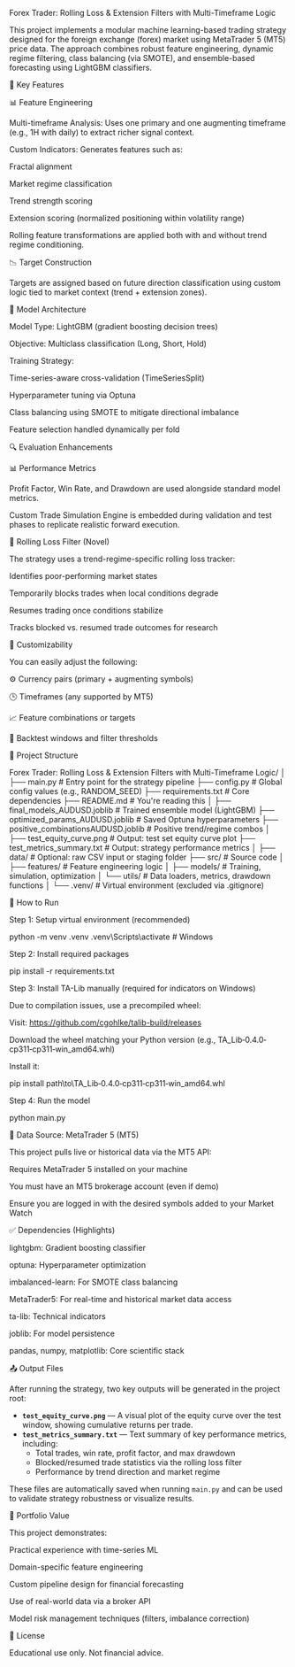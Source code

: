Forex Trader: Rolling Loss & Extension Filters with Multi-Timeframe Logic

This project implements a modular machine learning-based trading strategy designed for the foreign exchange (forex) market using MetaTrader 5 (MT5) price data. The approach combines robust feature engineering, dynamic regime filtering, class balancing (via SMOTE), and ensemble-based forecasting using LightGBM classifiers.

🧠 Key Features

📊 Feature Engineering

Multi-timeframe Analysis: Uses one primary and one augmenting timeframe (e.g., 1H with daily) to extract richer signal context.

Custom Indicators: Generates features such as:

Fractal alignment

Market regime classification

Trend strength scoring

Extension scoring (normalized positioning within volatility range)

Rolling feature transformations are applied both with and without trend regime conditioning.

📉 Target Construction

Targets are assigned based on future direction classification using custom logic tied to market context (trend + extension zones).

🔁 Model Architecture

Model Type: LightGBM (gradient boosting decision trees)

Objective: Multiclass classification (Long, Short, Hold)

Training Strategy:

Time-series-aware cross-validation (TimeSeriesSplit)

Hyperparameter tuning via Optuna

Class balancing using SMOTE to mitigate directional imbalance

Feature selection handled dynamically per fold

🔍 Evaluation Enhancements

📊 Performance Metrics

Profit Factor, Win Rate, and Drawdown are used alongside standard model metrics.

Custom Trade Simulation Engine is embedded during validation and test phases to replicate realistic forward execution.

🧠 Rolling Loss Filter (Novel)

The strategy uses a trend-regime-specific rolling loss tracker:

Identifies poor-performing market states

Temporarily blocks trades when local conditions degrade

Resumes trading once conditions stabilize

Tracks blocked vs. resumed trade outcomes for research

🔧 Customizability

You can easily adjust the following:

⚙️ Currency pairs (primary + augmenting symbols)

🕒 Timeframes (any supported by MT5)

📈 Feature combinations or targets

🧪 Backtest windows and filter thresholds

📂 Project Structure

Forex Trader: Rolling Loss & Extension Filters with Multi-Timeframe Logic/
│
├── main.py                                # Entry point for the strategy pipeline
├── config.py                              # Global config values (e.g., RANDOM_SEED)
├── requirements.txt                       # Core dependencies
├── README.md                              # You're reading this
│
├── final_models_AUDUSD.joblib             # Trained ensemble model (LightGBM)
├── optimized_params_AUDUSD.joblib         # Saved Optuna hyperparameters
├── positive_combinationsAUDUSD.joblib     # Positive trend/regime combos
│
├── test_equity_curve.png                  # Output: test set equity curve plot
├── test_metrics_summary.txt               # Output: strategy performance metrics
│
├── data/                                  # Optional: raw CSV input or staging folder
├── src/                                   # Source code
│   ├── features/                          # Feature engineering logic
│   ├── models/                            # Training, simulation, optimization
│   └── utils/                             # Data loaders, metrics, drawdown functions
│
└── .venv/                                 # Virtual environment (excluded via .gitignore)

🚀 How to Run

Step 1: Setup virtual environment (recommended)

python -m venv .venv
.venv\Scripts\activate  # Windows

Step 2: Install required packages

pip install -r requirements.txt

Step 3: Install TA-Lib manually (required for indicators on Windows)

Due to compilation issues, use a precompiled wheel:

Visit: https://github.com/cgohlke/talib-build/releases

Download the wheel matching your Python version (e.g., TA_Lib‐0.4.0‐cp311‐cp311‐win_amd64.whl)

Install it:

pip install path\to\TA_Lib‐0.4.0‐cp311‐cp311‐win_amd64.whl

Step 4: Run the model

python main.py

📡 Data Source: MetaTrader 5 (MT5)

This project pulls live or historical data via the MT5 API:

Requires MetaTrader 5 installed on your machine

You must have an MT5 brokerage account (even if demo)

Ensure you are logged in with the desired symbols added to your Market Watch

✅ Dependencies (Highlights)

lightgbm: Gradient boosting classifier

optuna: Hyperparameter optimization

imbalanced-learn: For SMOTE class balancing

MetaTrader5: For real-time and historical market data access

ta-lib: Technical indicators

joblib: For model persistence

pandas, numpy, matplotlib: Core scientific stack

📤 Output Files

After running the strategy, two key outputs will be generated in the project root:

- **`test_equity_curve.png`** — A visual plot of the equity curve over the test window, showing cumulative returns per trade.
- **`test_metrics_summary.txt`** — Text summary of key performance metrics, including:
  - Total trades, win rate, profit factor, and max drawdown
  - Blocked/resumed trade statistics via the rolling loss filter
  - Performance by trend direction and market regime

These files are automatically saved when running `main.py` and can be used to validate strategy robustness or visualize results.


🧪 Portfolio Value

This project demonstrates:

Practical experience with time-series ML

Domain-specific feature engineering

Custom pipeline design for financial forecasting

Use of real-world data via a broker API

Model risk management techniques (filters, imbalance correction)



📄 License

Educational use only. Not financial advice.

